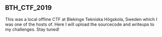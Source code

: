 ## BTH_CTF_2019

This was a local offline CTF at Blekinge Tekniska Högskola, Sweden which I was one of the hosts of. Here I will upload the sourcecode and writeups to my challenges. Stay tuned!
